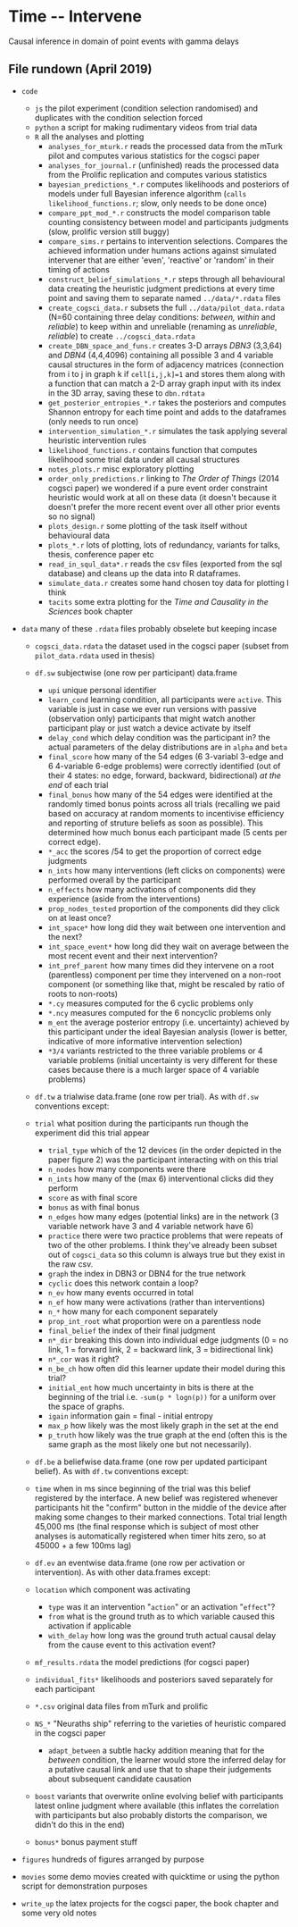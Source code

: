 # Time -- Intervene

Causal inference in domain of point events with gamma delays

## File rundown (April 2019)

- `code`

  - `js` the pilot experiment (condition selection randomised) and duplicates with the condition selection forced
  - `python` a script for making rudimentary videos from trial data
  - `R` all the analyses and plotting
  	- `analyses_for_mturk.r` reads the processed data from the mTurk pilot and computes various statistics for the cogsci paper
  	- `analyses_for_journal.r` (unfinished) reads the processed data from the Prolific replication and computes various statistics
  	- `bayesian_predictions_*.r` computes likelihoods and posteriors of models under full Bayesian inference algorithm (`calls likelihood_functions.r`; slow, only needs to be done once)
  	- `compare_ppt_mod_*.r` constructs the model comparison table counting consistency between model and participants judgments (slow, prolific version still buggy)
  	- `compare_sims.r` pertains to intervention selections.  Compares the achieved information under humans actions against simulated intervener that are either 'even', 'reactive' or 'random' in their timing of actions
  	- `construct_belief_simulations_*.r` steps through all behavioural data creating the heuristic judgment predictions at every time point and saving them to separate named `../data/*.rdata` files
  	- `create_cogsci_data.r` subsets the full `../data/pilot_data.rdata` (N=60 containing three delay conditions: _between, within_ and _reliable_) to keep within and unreliable (renaming as _unreliable_, _reliable_) to create `../cogsci_data.rdata`
  	- `create_DBN_space_and_funs.r` creates 3-D arrays _DBN3_ (3,3,64) and _DBN4_ (4,4,4096) containing all possible 3 and 4 variable causal structures in the form of adjacency matrices (connection from i to j in graph k if `cell[i,j,k]=1` and stores them along with a function that can match a 2-D array graph input with its index in the 3D array, saving these to `dbn.rdtata`
  	- `get_posterior_entropies_*.r` takes the posteriors and computes Shannon entropy for each time point and adds to the dataframes (only needs to run once)
  	- `intervention_simulation_*.r` simulates the task applying several heuristic intervention rules
  	- `likelihood_functions.r` contains function that computes likelihood some trial data under all causal structures
  	- `notes_plots.r` misc exploratory plotting
  	- `order_only_predictions.r` linking to _The Order of Things_ (2014 cogsci paper) we wondered if a pure event order constraint heuristic would work at all on these data (it doesn't because it doesn't prefer the more recent event over all other prior events so no signal)
  	- `plots_design.r` some plotting of the task itself without behavioural data
  	- `plots_*.r` lots of plotting, lots of redundancy, variants for talks, thesis, conference paper etc
  	- `read_in_squl_data*.r` reads the csv files (exported from the sql database) and cleans up the data into R dataframes.
  	- `simulate_data.r` creates some hand chosen toy data for plotting I think
  	- `tacits` some extra plotting for the _Time and Causality in the Sciences_ book chapter

- `data` many of these `.rdata` files probably obselete but keeping incase

	- `cogsci_data.rdata` the dataset used in the cogsci paper (subset from `pilot_data.rdata` used in thesis)
     - `df.sw` subjectwise (one row per participant) data.frame

     	- `upi` unique personal identifier
      	- `learn_cond` learning condition, all participants were `active`.  This variable is just in case we ever run versions with passive (observation only) participants that might watch another participant play or just watch a device activate by itself
     	- `delay_cond` which delay condition was the participant in? the actual parameters of the delay distributions are in `alpha` and `beta`
     	- `final_score` how many of the 54 edges (6 3-variabl 3-edge and 6 4-variable 6-edge problems) were correctly identified (out of their 4 states: no edge, forward, backward, bidirectional) _at the end_ of each trial
     	- `final_bonus` how many of the 54 edges were identified at the randomly timed bonus points across all trials (recalling we paid based on accuracy at random moments to incentivise efficiency and reporting of struture beliefs as soon as possible).  This determined how much bonus each participant made (5 cents per correct edge).
     	- `*_acc` the scores /54 to get the proportion of correct edge judgments
     	-  `n_ints` how many interventions (left clicks on components) were performed overall by the participant
     	- `n_effects` how many activations of components did they experience (aside from the interventions)
     	- `prop_nodes_tested` proportion of the components did they click on at least once?
     	- `int_space*` how long did they wait between one intervention and the next?
     	- `int_space_event*` how long did they wait on average between the most recent event and their next intervention?
     	- `int_pref_parent` how many times did they intervene on a root (parentless) component per time they intervened on a non-root component (or something like that, might be rescaled by ratio of roots to non-roots)
     	- `*.cy` measures computed for the 6 cyclic problems only
     	- `*.ncy` measures computed for the 6 noncyclic problems only
     	- `m_ent` the average posterior entropy (i.e. uncertainty) achieved by this participant under the ideal Bayesian analysis (lower is better, indicative of more informative intervention selection)
     	- `*3/4` variants restricted to the three variable problems or 4 variable problems (initial uncertainty is very different for these cases because there is a much larger space of 4 variable problems)

    - `df.tw` a trialwise data.frame (one row per trial).  As with `df.sw` conventions except:
    	
	- `trial` what position during the participants run though the experiment did this trial appear
      	- `trial_type` which of the 12 devices (in the order depicted in the paper figure 2) was the participant interacting with on this trial
      	- `n_nodes` how many components were there
      	- `n_ints` how many of the (max 6) interventional clicks did they perform
      	- `score` as with final score
      	- `bonus` as with final bonus
      	- `n_edges` how many edges (potential links) are in the network (3 variable network have 3 and 4 variable network have 6)
      - `practice` there were two practice problems that were repeats of two of the other problems.  I think they've already been subset out of `cogsci_data` so this column is always true but they exist in the raw csv.
      - `graph` the index in DBN3 or DBN4 for the true network
      - `cyclic` does this network contain a loop?
      - `n_ev` how many events occurred in total
      - `n_ef` how many were activations (rather than interventions)
      - `n_*` how many for each component separately
      - `prop_int_root` what proportion were on a parentless node
      - `final_belief` the index of their final judgment
      - `n*_dir` breaking this down into individual edge judgments (0 = no link, 1 = forward link, 2 = backward link, 3 = bidirectional link)
      - `n*_cor` was it right?
      - `n_be_ch` how often did this learner update their model during this trial?
      - `initial_ent` how much uncertainty in bits is there at the beginning of the trial i.e. `-sum(p * logn(p))` for a uniform over the space of graphs.
      - `igain` information gain = final - initial entropy
      - `max_p` how likely was the most likely graph in the set at the end
      - `p_truth` how likely was the true graph at the end (often this is the same graph as the most likely one but not necessarily).

    - `df.be` a beliefwise data.frame (one row per updated participant belief).  As with `df.tw` conventions except:
    	
	- `time` when in ms since beginning of the trial was this belief registered by the interface. A new belief was registered whenever participants hit the "confirm" button in the middle of the device after making some changes to their marked connections.  Total trial length 45,000 ms (the final response which is subject of most other analyses is automatically registered when timer hits zero, so at 45000 + a few 100ms lag)

    - `df.ev` an eventwise data.frame (one row per activation or intervention).  As with other data.frames except:
	- `location` which component was activating
    	- `type` was it an intervention "`action`" or an activation "`effect`"?
    	- `from` what is the ground truth as to which variable caused this activation if applicable
    	- `with_delay` how long was the ground truth actual causal delay from the cause event to this activation event?
    
    - `mf_results.rdata` the model predictions (for cogsci paper)
    - `individual_fits*` likelihoods and posteriors saved separately for each participant
    - `*.csv` original data files from mTurk and prolific
    - `NS_*` "Neuraths ship" referring to the varieties of heuristic compared in the cogsci paper
    
    	- `adapt_between` a subtle hacky addition meaning that for the _between_ condition, the learner would store the inferred delay for a putative causal link and use that to shape their judgements about subsequent candidate causation
	- `boost` variants that overwrite online evolving belief with participants latest online judgment where available (this inflates the correlation with participants but also probably distorts the comparison, we didn't do this in the end)
	- `bonus*` bonus payment stuff
- `figures` hundreds of figures arranged by purpose

- `movies` some demo movies created with quicktime or using the python script for demonstration purposes

- `write_up` the latex projects for the cogsci paper, the book chapter and some very old notes

